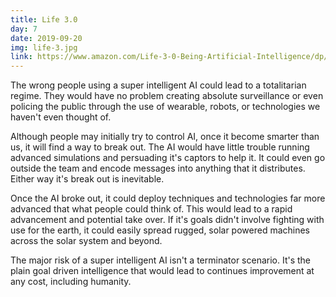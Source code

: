 ```yaml
---
title: Life 3.0
day: 7
date: 2019-09-20
img: life-3.jpg
link: https://www.amazon.com/Life-3-0-Being-Artificial-Intelligence/dp/1101946598
---
```


The wrong people using a super intelligent AI could lead to a totalitarian
regime. They would have no problem creating absolute surveillance or
even policing the public through the use of wearable, robots, or technologies
we haven't even thought of.

Although people may initially try to control AI, once it become smarter than us,
it will find a way to break out. The AI would have little trouble running
advanced simulations and persuading it's captors to help it. It could even go
outside the team and encode messages into anything that it distributes. Either
way it's break out is inevitable.

Once the AI broke out, it could deploy techniques and technologies far more
advanced that what people could think of. This would lead to a rapid advancement
and potential take over. If it's goals didn't involve fighting with use for the
earth, it could easily spread rugged, solar powered machines across the solar
system and beyond.

The major risk of a super intelligent AI isn't a terminator scenario. It's the
plain goal driven intelligence that would lead to continues improvement at any
cost, including humanity.
